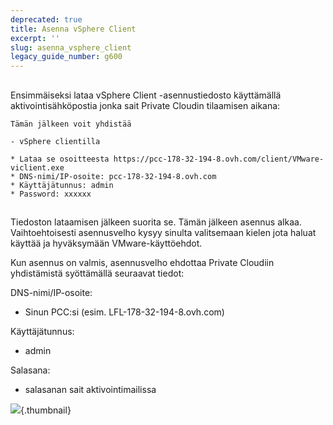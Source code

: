 ```yaml
---
deprecated: true
title: Asenna vSphere Client
excerpt: ''
slug: asenna_vsphere_client
legacy_guide_number: g600
---
```



## 
Ensimmäiseksi lataa vSphere Client -asennustiedosto käyttämällä aktivointisähköpostia jonka sait Private Cloudin tilaamisen aikana:


```
Tämän jälkeen voit yhdistää

- vSphere clientilla

* Lataa se osoitteesta https://pcc-178-32-194-8.ovh.com/client/VMware-viclient.exe
* DNS-nimi/IP-osoite: pcc-178-32-194-8.ovh.com
* Käyttäjätunnus: admin
* Password: xxxxxx
```




## 
Tiedoston lataamisen jälkeen suorita se. Tämän jälkeen asennus alkaa. Vaihtoehtoisesti asennusvelho kysyy sinulta valitsemaan kielen jota haluat käyttää ja hyväksymään VMware-käyttöehdot.

Kun asennus on valmis, asennusvelho ehdottaa Private Cloudiin yhdistämistä syöttämällä seuraavat tiedot:

DNS-nimi/IP-osoite:

- Sinun PCC:si (esim. LFL-178-32-194-8.ovh.com)

Käyttäjätunnus:

- admin

Salasana:

- salasanan sait aktivointimailissa



![](images/img_94.jpg){.thumbnail}


